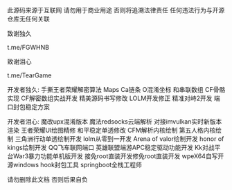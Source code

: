 此源码来源于互联网 请勿用于商业用途 否则将追溯法律责任
任何违法行为与开源仓库无任何关联

致谢独久

t.me/FGWHNB

致谢泪心

t.me/TearGame

开发者独久:
手撕王者荣耀解密算法
Maps Ca链条 O混淆坐标 和串联数组
CF骨骼实现 CF解密数组实战开发
精美源码书写修改
LOLM开发修正
精准对峙2开发
端口封包稳定方案

开发者泪心:
魔改upx混淆版本
魔法redsocks云端解析
对接imvulkan实时新版本渲染
王者荣耀UI绘图精修
和平稳定单透修改
CFM解析内核绘制
第五人格内核绘制
三角洲行动单透绘制开发
lolm从零到一开发
Arena of valor绘制开发
honor of kings绘制开发
QQ飞车联网端口
英雄联盟端游APC稳定驱动功能开发
Kk对战平台War3暴力功能单机版开发
接免root直装开发修免root直装开发
wpeX64自写开源windows hook封包工具
springboot全栈工程师


请勿删除此文档 否则后果自负

